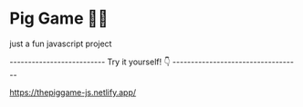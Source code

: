 # Pig Game 🐷🎲
 
just a fun javascript project

-------------------------- Try it yourself! 👇 -----------------------------------

https://thepiggame-js.netlify.app/
